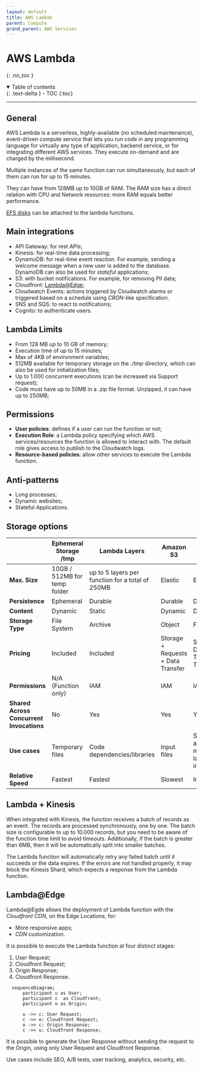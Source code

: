 ```yaml
---
layout: default
title: AWS Lambda
parent: Compute
grand_parent: AWS Services
---
```


# AWS Lambda
{: .no_toc }

<details open markdown="block">
  <summary>
    Table of contents
  </summary>
  {: .text-delta }
- TOC
{:toc}
</details>

---

## General

AWS Lambda is a serverless, highly-available (no scheduled maintenance), event-driven compute service that lets you run code in any programming language for virtually any type of application, backend service, or for integrating different AWS services. They execute on-demand and are charged by the millisecond.

Multiple instances of the same function can run simultaneously, but each of them can run for up to 15 minutes. 

They can have from 128MB up to 10GB of RAM. The RAM size has a direct relation with CPU and Network resources: more RAM equals better performance.

[EFS disks](/docs/services/storage/efs.html) can be attached to the lambda functions.

## Main integrations

- API Gateway: for rest APIs;
- Kinesis: for real-time data processing;
- DynamoDB: for real-time event reaction. For example, sending a welcome message when a new user is added to the database. DynamoDB can also be used for *stateful* applications;
- S3: with bucket notifications. For example, for removing PII data;
- Cloudfront: [Lambda@Edge](#lambdaedge);
- Cloudwatch Events: actions triggered by Cloudwatch alarms or triggered based on a schedule using *CRON*-like specification.
- SNS and SQS: to react to notifications;
- Cognito: to authenticate users.

## Lambda Limits

- From 128 MB up to 10 GB of memory;
- Execution time of up to 15 minutes;
- Max of 4KB of environment variables;
- 512MB available for temporary storage on the *./tmp* directory, which can also be used for initialization files;
- Up to 1.000 concurrent executions (can be increased via Support request);
- Code must have up to 50MB in a *.zip* file format. Unzipped, it can have up to 250MB;

## Permissions

- **User policies**: defines if a user can run the function or not;
- **Execution Role**: a Lambda policy specifying which AWS services/resources the function is allowed to interact with. The default role gives access to publish to the Cloudwatch logs.
- **Resource-based policies**: allow other services to execute the Lambda function.

## Anti-patterns

- Long processes;
- Dynamic websites;
- Stateful Applications.

## Storage options

|                                          | Ephemeral Storage /tmp       | Lambda Layers                                    | Amazon S3                          | Amazon EFS                                    |
| ------------------------------------ | ---------------------------- | ------------------------------------------------ | ---------------------------------- | --------------------------------------------- |
| **Max. Size**                            | 10GB / 512MB for temp folder | up to 5 layers per function for a total of 250MB | Elastic                            | Elastic                                       |
| **Persistence**                          | Ephemeral                    | Durable                                          | Durable                            | Durable                                       |
| **Content**                              | Dynamic                      | Static                                           | Dynamic                            | Dynamic                                       |
| **Storage Type**                         | File System                  | Archive                                          | Object                             | File System                                   |
| **Pricing**                              | Included                     | Included                                         | Storage + Requests + Data Transfer | Storage + Data Transfer + Throughput          |
| **Permissions**                          | N/A  (Function only)         | IAM                                              | IAM                                | IAM + NFS                                     |
| **Shared Across Concurrent Invocations** | No                           | Yes                                              | Yes                                | Yes                                           |
| **Use cases**                            | Temporary files              | Code dependencies/libraries                      | Input files                        | Shared files across multiple lambda instances |
| **Relative Speed**                       | Fastest                      | Fastest                                          | Slowest                            | Intermediate                                  |

## Lambda + Kinesis

When integrated with Kinesis, the function receives a batch of records as an event. The records are processed synchronously, one by one. The batch size is configurable to up to 10.000 records, but you need to be aware of the function time limit to avoid timeouts. Additionally, if the batch is greater than 6MB, then it will be automatically split into smaller batches.

The Lambda function will automatically retry any failed batch until it succeeds or the data expires. If the errors are not handled properly, it may block the Kinesis Shard, which expects a response from the Lambda function. 

## Lambda@Edge

Lambda@Egde allows the deployment of Lambda function with the *Cloudfront CDN*, on the Edge Locations, for:

- More responsive apps;
- *CDN* customization.

It is possible to execute the Lambda function at four distinct stages:

1. User Request;
2. Cloudfront Request;
3. Origin Response;
4. Cloudfront Response.

```mermaid
  sequenceDiagram;
      participant u as User;
      participant c  as Cloudfront;
      participant o as Origin;

      u ->> c: User Request;
      c ->> o: Cloudfront Request;
      o ->> c: Origin Response;
      c ->> u: Cloudfront Response;
```

It is possible to generate the User Response without sending the request to the Origin, using only User Request and Cloudfront Response.

Use cases include SEO, A/B tests, user tracking, analytics, security, etc.

